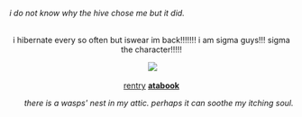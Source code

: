 <p align="left">
<i>i do not know why the hive chose me but it did.</i>

<p align="center">
<br> i hibernate every so often but iswear im back!!!!!!! i am sigma guys!!! sigma the character!!!!!

<p align="center">
<img>
<img src="https://media1.tenor.com/m/-cmifLLOg9IAAAAC/sigma-sigma-bsd.gif"/> </p>
<p align="center"> <a href="https://rentry.co/kim_soleum">rentry</a> <strong> <a href="https://roedeer.atabook.org/"> atabook</a></strong>  </p>
 
<p align="right">
<i>there is a wasps' nest in my attic. perhaps it can soothe my itching soul.</i>
